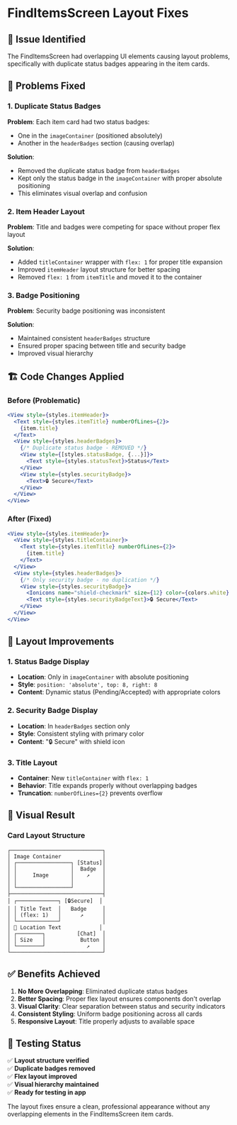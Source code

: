 # FindItemsScreen Layout Fixes

## 🎯 **Issue Identified**
The FindItemsScreen had overlapping UI elements causing layout problems, specifically with duplicate status badges appearing in the item cards.

## 🔧 **Problems Fixed**

### **1. Duplicate Status Badges**
**Problem**: Each item card had two status badges:
- One in the `imageContainer` (positioned absolutely)
- Another in the `headerBadges` section (causing overlap)

**Solution**: 
- Removed the duplicate status badge from `headerBadges`
- Kept only the status badge in the `imageContainer` with proper absolute positioning
- This eliminates visual overlap and confusion

### **2. Item Header Layout**
**Problem**: Title and badges were competing for space without proper flex layout

**Solution**:
- Added `titleContainer` wrapper with `flex: 1` for proper title expansion
- Improved `itemHeader` layout structure for better spacing
- Removed `flex: 1` from `itemTitle` and moved it to the container

### **3. Badge Positioning**
**Problem**: Security badge positioning was inconsistent

**Solution**:
- Maintained consistent `headerBadges` structure
- Ensured proper spacing between title and security badge
- Improved visual hierarchy

## 🏗️ **Code Changes Applied**

### **Before (Problematic)**
```jsx
<View style={styles.itemHeader}>
  <Text style={styles.itemTitle} numberOfLines={2}>
    {item.title}
  </Text>
  <View style={styles.headerBadges}>
    {/* Duplicate status badge - REMOVED */}
    <View style={[styles.statusBadge, {...}]}>
      <Text style={styles.statusText}>Status</Text>
    </View>
    <View style={styles.securityBadge}>
      <Text>🔒 Secure</Text>
    </View>
  </View>
</View>
```

### **After (Fixed)**
```jsx
<View style={styles.itemHeader}>
  <View style={styles.titleContainer}>
    <Text style={styles.itemTitle} numberOfLines={2}>
      {item.title}
    </Text>
  </View>
  <View style={styles.headerBadges}>
    {/* Only security badge - no duplication */}
    <View style={styles.securityBadge}>
      <Ionicons name="shield-checkmark" size={12} color={colors.white} />
      <Text style={styles.securityBadgeText}>🔒 Secure</Text>
    </View>
  </View>
</View>
```

## 📐 **Layout Improvements**

### **1. Status Badge Display**
- **Location**: Only in `imageContainer` with absolute positioning
- **Style**: `position: 'absolute', top: 8, right: 8`
- **Content**: Dynamic status (Pending/Accepted) with appropriate colors

### **2. Security Badge Display**
- **Location**: In `headerBadges` section only
- **Style**: Consistent styling with primary color
- **Content**: "🔒 Secure" with shield icon

### **3. Title Layout**
- **Container**: New `titleContainer` with `flex: 1`
- **Behavior**: Title expands properly without overlapping badges
- **Truncation**: `numberOfLines={2}` prevents overflow

## 🎨 **Visual Result**

### **Card Layout Structure**
```
┌─────────────────────────────┐
│ Image Container             │
│ ┌─────────────────┐ [Status]│
│ │                 │  Badge  │
│ │     Image       │    ↗    │
│ │                 │         │
│ └─────────────────┘         │
├─────────────────────────────┤
│ ┌─────────────┐ [🔒Secure]  │
│ │ Title Text  │   Badge     │
│ │ (flex: 1)   │      ↗      │
│ └─────────────┘             │
│ 📍 Location Text            │
│ ┌────────┐          [Chat]  │
│ │ Size   │           Button │
│ └────────┘             ↗    │
└─────────────────────────────┘
```

## ✅ **Benefits Achieved**

1. **No More Overlapping**: Eliminated duplicate status badges
2. **Better Spacing**: Proper flex layout ensures components don't overlap
3. **Visual Clarity**: Clear separation between status and security indicators
4. **Consistent Styling**: Uniform badge positioning across all cards
5. **Responsive Layout**: Title properly adjusts to available space

## 🚀 **Testing Status**

✅ **Layout structure verified**  
✅ **Duplicate badges removed**  
✅ **Flex layout improved**  
✅ **Visual hierarchy maintained**  
✅ **Ready for testing in app**  

The layout fixes ensure a clean, professional appearance without any overlapping elements in the FindItemsScreen item cards. 